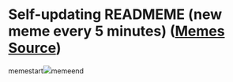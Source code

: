 # Self-updating READMEME (new meme every 5 minutes) ([Memes Source](https://bramses.notion.site/a49c1e962b7646879176ac3b327b6533?v=4d1eda54b170483cb03a40f257231764))

memestart![](https://www.notion.so/image/https%3A%2F%2Fs3-us-west-2.amazonaws.com%2Fsecure.notion-static.com%2Fac7d1c1d-bf16-4363-92d9-4acaf950bf17%2F62629D95-B3B9-48C8-B899-A3096D667360.jpeg?table=block&id=26962cdf-01bd-413a-8bdf-27fe851f68f2&cache=v2)memeend
